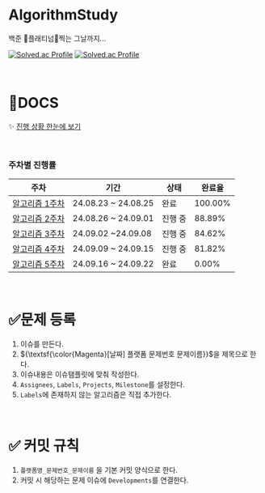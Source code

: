 # AlgorithmStudy
백준 :green_heart:플래티넘:green_heart:찍는 그날까지...

  [![Solved.ac Profile](http://mazassumnida.wtf/api/generate_badge?boj=sooj17)](https://solved.ac/sooj17) [![Solved.ac Profile](http://mazassumnida.wtf/api/generate_badge?boj=skive)](https://solved.ac/skive)<br/>

&nbsp;
# :open_file_folder:DOCS
:sparkles: [진행 상황 한눈에 보기](https://github.com/users/pasongsj/projects/4/views/1)  


&nbsp;
### 주차별 진행률

| 주차 | 기간 | 상태 | 완료율 |
|------|------|------|-------|
| [알고리즘 1주차](https://github.com/pasongsj/AlgorithmStudy/milestone/1?state=closed) | 24.08.23 ~ 24.08.25 | 완료 | 100.00% |
| [알고리즘 2주차](https://github.com/pasongsj/AlgorithmStudy/milestone/2?state=closed) | 24.08.26 ~ 24.09.01 | 진행 중 | 88.89% |
| [알고리즘 3주차](https://github.com/pasongsj/AlgorithmStudy/milestone/3?state=closed) | 24.09.02 ~24.09.08 | 진행 중 | 84.62% |
| [알고리즘 4주차](https://github.com/pasongsj/AlgorithmStudy/milestone/4?state=closed) | 24.09.09 ~ 24.09.15 | 진행 중 | 81.82% |
| [알고리즘 5주차](https://github.com/pasongsj/AlgorithmStudy/milestone/5?state=closed) | 24.09.16 ~ 24.09.22 | 완료 | 0.00% |
  
&nbsp;
# :white_check_mark:문제 등록
1. 이슈를 만든다.
2. ${\textsf{\color{Magenta}[날짜] 플랫폼 문제번호 문제이름}}$을 제목으로 한다.
3. 이슈내용은 이슈탬플릿에 맞춰 작성한다.
4. `Assignees`, `Labels`, `Projects`, `Milestone`를 설정한다.
5. `Labels`에 존재하지 않는 알고리즘은 직접 추가한다.

&nbsp;
# :white_check_mark: 커밋 규칙
1. `플랫폼명_문제번호_문제이름` 을 기본 커밋 양식으로 한다.
2. 커밋 시 해당하는 문제 이슈에 `Developments`를 연결한다.
